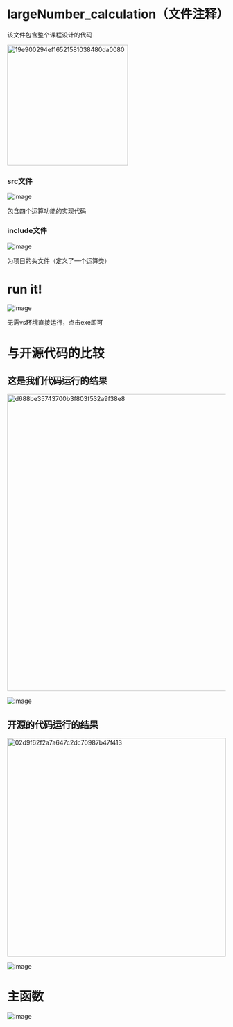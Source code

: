 # largeNumber_calculation（文件注释）
该文件包含整个课程设计的代码

<img width="278" alt="19e900294ef16521581038480da0080" src="https://github.com/IC-glb/C-_BignumsCalculation/assets/130474373/478286ea-9b22-4d39-9e26-2f895d20e583">

### src文件

![image](https://github.com/IC-glb/C-_BignumsCalculation/assets/130474373/8eacc46d-643e-4551-9670-2cd7f1e2f76d)

包含四个运算功能的实现代码

### include文件

![image](https://github.com/IC-glb/C-_BignumsCalculation/assets/130474373/c89a44e5-1788-4cb4-9130-2600c668c580)

为项目的头文件（定义了一个运算类）


# run it! 

![image](https://github.com/IC-glb/C-_BignumsCalculation/assets/130474373/f104aa0a-fa02-46e3-8842-cdb73b13874e)

无需vs环境直接运行，点击exe即可


# 与开源代码的比较


## 这是我们代码运行的结果



<img width="685" alt="d688be35743700b3f803f532a9f38e8" src="https://github.com/IC-glb/C-_BignumsCalculation/assets/130474373/ff1ca425-5f70-4554-8d54-16b3f515b53f">


![image](https://github.com/IC-glb/C-_BignumsCalculation/assets/130474373/2f08d70d-2b03-485f-a311-71c131539a9e)



## 开源的代码运行的结果




<img width="504" alt="02d9f62f2a7a647c2dc70987b47f413" src="https://github.com/IC-glb/C-_BignumsCalculation/assets/130474373/d615147e-6857-4041-958c-34b858431644">



![image](https://github.com/IC-glb/C-_BignumsCalculation/assets/130474373/1253b4e6-379d-4ebe-961f-4ed42cb42bac)


# 主函数

![image](https://github.com/IC-glb/C-_BignumsCalculation/assets/130474373/60bbaa9e-750e-45ca-9685-500fc685779d)


